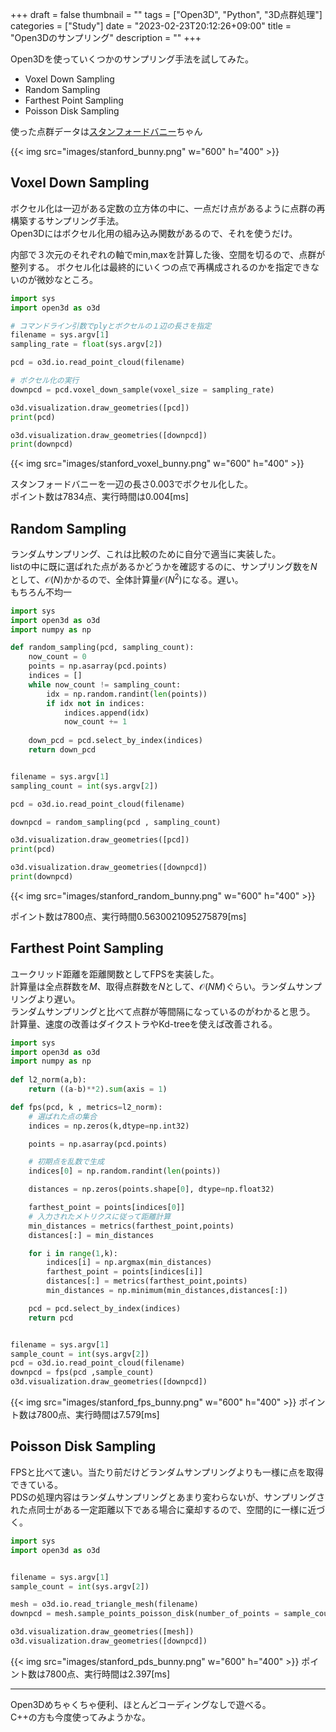 +++
draft = false
thumbnail = ""
tags = ["Open3D", "Python", "3D点群処理"]
categories = ["Study"]
date = "2023-02-23T20:12:26+09:00"
title = "Open3Dのサンプリング"
description = ""
+++

Open3Dを使っていくつかのサンプリング手法を試してみた。  

- Voxel Down Sampling
- Random Sampling
- Farthest Point Sampling
- Poisson Disk Sampling  

使った点群データは[スタンフォードバニー](http://graphics.stanford.edu/data/3Dscanrep/)ちゃん

{{< img src="images/stanford_bunny.png" w="600" h="400" >}}


## Voxel Down Sampling

ボクセル化は一辺がある定数の立方体の中に、一点だけ点があるように点群の再構築するサンプリング手法。  
Open3Dにはボクセル化用の組み込み関数があるので、それを使うだけ。  

内部で３次元のそれぞれの軸でmin,maxを計算した後、空間を切るので、点群が整列する。
ボクセル化は最終的にいくつの点で再構成されるのかを指定できないのが微妙なところ。
```python
import sys 
import open3d as o3d

# コマンドライン引数でplyとボクセルの１辺の長さを指定
filename = sys.argv[1] 
sampling_rate = float(sys.argv[2])

pcd = o3d.io.read_point_cloud(filename)

# ボクセル化の実行
downpcd = pcd.voxel_down_sample(voxel_size = sampling_rate) 

o3d.visualization.draw_geometries([pcd])
print(pcd)

o3d.visualization.draw_geometries([downpcd])
print(downpcd)
```

{{< img src="images/stanford_voxel_bunny.png" w="600" h="400" >}}

スタンフォードバニーを一辺の長さ0.003でボクセル化した。  
ポイント数は7834点、実行時間は0.004[ms]

## Random Sampling

ランダムサンプリング、これは比較のために自分で適当に実装した。  
listの中に既に選ばれた点があるかどうかを確認するのに、サンプリング数を$N$として、$\mathcal{O}(N)$かかるので、全体計算量$\mathcal{O}(N^2)$になる。遅い。  
もちろん不均一
```python
import sys
import open3d as o3d
import numpy as np

def random_sampling(pcd, sampling_count):
    now_count = 0 
    points = np.asarray(pcd.points)
    indices = []
    while now_count != sampling_count:
        idx = np.random.randint(len(points))
        if idx not in indices:
            indices.append(idx)
            now_count += 1
        
    down_pcd = pcd.select_by_index(indices)
    return down_pcd


filename = sys.argv[1] 
sampling_count = int(sys.argv[2])

pcd = o3d.io.read_point_cloud(filename)

downpcd = random_sampling(pcd , sampling_count)

o3d.visualization.draw_geometries([pcd])
print(pcd)

o3d.visualization.draw_geometries([downpcd])
print(downpcd)
```

{{< img src="images/stanford_random_bunny.png" w="600" h="400" >}}

ポイント数は7800点、実行時間0.5630021095275879[ms]


## Farthest Point Sampling
ユークリッド距離を距離関数としてFPSを実装した。  
計算量は全点群数を$M$、取得点群数を$N$として、$\mathcal{O}(NM)$ぐらい。ランダムサンプリングより遅い。  
ランダムサンプリングと比べて点群が等間隔になっているのがわかると思う。  
計算量、速度の改善はダイクストラやKd-treeを使えば改善される。
```python
import sys
import open3d as o3d 
import numpy as np 
 
def l2_norm(a,b):
    return ((a-b)**2).sum(axis = 1)

def fps(pcd, k , metrics=l2_norm):
    # 選ばれた点の集合
    indices = np.zeros(k,dtype=np.int32)

    points = np.asarray(pcd.points)

    # 初期点を乱数で生成
    indices[0] = np.random.randint(len(points))

    distances = np.zeros(points.shape[0], dtype=np.float32)

    farthest_point = points[indices[0]]
    # 入力されたメトリクスに従って距離計算
    min_distances = metrics(farthest_point,points)
    distances[:] = min_distances 

    for i in range(1,k):
        indices[i] = np.argmax(min_distances)
        farthest_point = points[indices[i]]
        distances[:] = metrics(farthest_point,points)
        min_distances = np.minimum(min_distances,distances[:])

    pcd = pcd.select_by_index(indices)
    return pcd 


filename = sys.argv[1]
sample_count = int(sys.argv[2])
pcd = o3d.io.read_point_cloud(filename)
downpcd = fps(pcd ,sample_count)
o3d.visualization.draw_geometries([downpcd])

```
{{< img src="images/stanford_fps_bunny.png" w="600" h="400" >}}
ポイント数は7800点、実行時間は7.579[ms]


## Poisson Disk Sampling  

FPSと比べて速い。当たり前だけどランダムサンプリングよりも一様に点を取得できている。  
PDSの処理内容はランダムサンプリングとあまり変わらないが、サンプリングされた点同士がある一定距離以下である場合に棄却するので、空間的に一様に近づく。
```python
import sys 
import open3d as o3d


filename = sys.argv[1]
sample_count = int(sys.argv[2])

mesh = o3d.io.read_triangle_mesh(filename)
downpcd = mesh.sample_points_poisson_disk(number_of_points = sample_count)

o3d.visualization.draw_geometries([mesh])
o3d.visualization.draw_geometries([downpcd])
```

{{< img src="images/stanford_pds_bunny.png" w="600" h="400" >}}
ポイント数は7800点、実行時間は2.397[ms]




---

Open3Dめちゃくちゃ便利、ほとんどコーディングなしで遊べる。  
C++の方も今度使ってみようかな。

